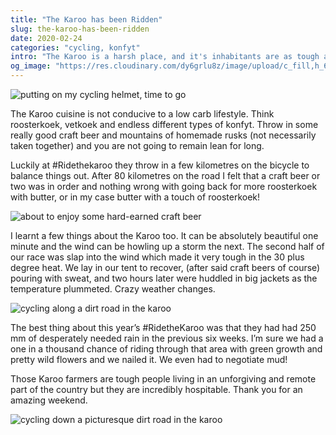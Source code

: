 ```yaml
---
title: "The Karoo has been Ridden"
slug: the-karoo-has-been-ridden
date: 2020-02-24
categories: "cycling, konfyt"
intro: "The Karoo is a harsh place, and it's inhabitants are as tough as they come. But with roosterkoek, vetkoek and endless different types of konfyt on the line (not to mention the craft beer), I can be just as tough. Neither wind nor heat can keep me back."
og_image: "https://res.cloudinary.com/dy6grlu8z/image/upload/c_fill,h_630,w_1200/v1582551345/pjmxx9l3rcqxcrfp7qz7.jpg"
---
```


<img src="https://res.cloudinary.com/dy6grlu8z/image/upload/v1582551345/mlwziahledkaieymascl.jpg" alt="putting on my cycling helmet, time to go" />

The Karoo cuisine is not conducive to a low carb lifestyle. Think roosterkoek, vetkoek and endless different types of konfyt. Throw in some really good craft beer and mountains of homemade rusks (not necessarily taken together) and you are not going to remain lean for long.

Luckily at #Ridethekaroo they throw in a few kilometres on the bicycle to balance things out. After 80 kilometres on the road I felt that a craft beer or two was in order and nothing wrong with going back for more roosterkoek with butter, or in my case butter with a touch of roosterkoek!

<img src="https://res.cloudinary.com/dy6grlu8z/image/upload/v1582551345/jrn6z4hxouzfiv0ov6sn.jpg" alt="about to enjoy some hard-earned craft beer" />

I learnt a few things about the Karoo too. It can be absolutely beautiful one minute and the wind can be howling up a storm the next. The second half of our race was slap into the wind which made it very tough in the 30 plus degree heat. We lay in our tent to recover, (after said craft beers of course) pouring with sweat, and two hours later were huddled in big jackets as the temperature plummeted. Crazy weather changes.

<img src="https://res.cloudinary.com/dy6grlu8z/image/upload/v1582551345/pjmxx9l3rcqxcrfp7qz7.jpg" alt="cycling along a dirt road in the karoo" />

The best thing about this year’s #RidetheKaroo was that they had had 250 mm of desperately needed rain in the previous six weeks. I’m sure we had a one in a thousand chance of riding through that area with green growth and pretty wild flowers and we nailed it. We even had to negotiate mud!

Those Karoo farmers are tough people living in an unforgiving and remote part of the country but they are incredibly hospitable. Thank you for an amazing weekend.

<img src="https://res.cloudinary.com/dy6grlu8z/image/upload/v1582551345/u4lexb1atioqjxe8tp6j.jpg" alt="cycling down a picturesque dirt road in the karoo" />
